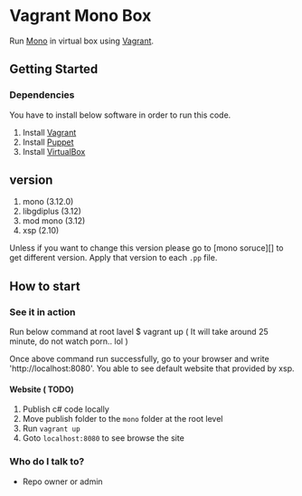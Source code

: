 # Vagrant Mono Box

Run [Mono][] in virtual box using [Vagrant][].

## Getting Started

### Dependencies

You have to install below software in order to run this code.

1. Install [Vagrant][]
1. Install [Puppet][]
1. Install [VirtualBox][]

## version

1. mono (3.12.0)
1. libgdiplus (3.12)
1. mod mono (3.12)
1. xsp (2.10)

Unless if you want to change this version please go to [mono soruce][] to get different version. Apply that version to each `.pp` file.

## How to start

### See it in action

Run below command at root lavel
$ vagrant up ( It will take around 25 minute, do not watch porn.. lol )

Once above command run successfully, go to your browser and write 'http://localhost:8080'. You able to see default website that provided by xsp.

#### Website ( TODO)
1. Publish c# code locally
1. Move publish folder to the `mono` folder at the root level
1. Run `vagrant up`
1. Goto `localhost:8080` to see browse the site

### Who do I talk to?

* Repo owner or admin

[Vagrant]: https://www.vagrantup.com/downloads.html
[Mono]: http://www.mono-project.com/download/
[Puppet]: http://puppetlabs.com/
[Chocolatey]: https://chocolatey.org/
[VirtualBox]: https://www.virtualbox.org/wiki/Downloads
[mono source]: http://origin-download.mono-project.com/sources/